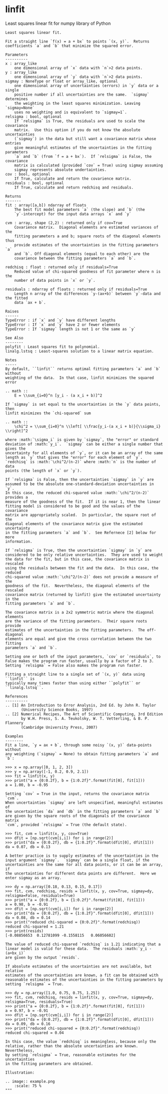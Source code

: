 linfit
======

Least squares linear fit for numpy library of Python

    Least squares linear fit.
    
    Fit a straight line `f(x) = a + bx` to points `(x, y)`.  Returns
    coefficients `a` and `b` that minimize the squared error.
    
    Parameters
    ----------
    x : array_like
        one dimensional array of `x` data with `n`>2 data points.
    y : array_like
        one dimensional array of `y` data with `n`>2 data points.
    sigmay : NoneType or float or array_like, optional
        one dimensional array of uncertainties (errors) in `y` data or a single
        positive number if all uncertainties are the same.  `sigmay` determines
        the weighting in the least squares minimization. Leaving `sigmay=None`
        uses no weighting and is equivalent to `sigmay=1`.
    relsigma : bool, optional
        If `relsigma` is True, the residuals are used to scale the covariance
        matrix.  Use this option if you do not know the absolute uncertainties
        (`sigmay`) in the data but still want a covariance matrix whose entries
        give meaningful estimates of the uncertainties in the fitting parameters
        `a` and `b` (from `f = a + bx`).  If `relsigma` is False, the covariance
        matrix is calculated (provided `cov` = True) using sigmay assuming
        sigmay represents absolute undertainties.
    cov : bool, optional
        If True, calculate and return the covarience matrix.
    residuals : bool, optional
        If True, calculate and return redchisq and residuals.
    
    Returns
    -------
    fit : array([a,b]) ndarray of floats
        The best fit model parameters `a` (the slope) and `b` (the
        `y`-intercept) for the input data arrays `x` and `y`
       
    cvm : array, shape (2,2) : returned only if cov=True
        Covarience matrix.  Diagonal elements are estimated variances of the
        fitting parameters a and b; square roots of the diagonal elements thus
        provide estimates of the uncertainties in the fitting parameters `a`
        and `b`. Off diagonal elements (equal to each other) are the
        covarience between the fitting parameters `a` and `b`.
          
    redchisq : float : returned only if residuals=True
        Reduced value of chi-squared goodness of fit parameter where n is the
        number of data points in `x` or `y`.
        
    residuals : ndarray of floats : returned only if residuals=True
        Length n array of the differences `y-(ax+b)` between `y`-data and the fitted
        data `ax + b`.

    Raises
    ------
    TypeError : if `x` and `y` have different lengths
    TypeError : If `x` and `y` have 2 or fewer elements
    TypeError : If `sigmay` length is not 1 or the same as `y`

    See Also
    --------
    polyfit : Least squares fit to polynomial.
    linalg.lstsq : Least-squares solution to a linear matrix equation.
                
    Notes
    -----
    By default, ``linfit`` returns optimal fitting parameters `a` and `b` without
    weighting of the data.  In that case, linfit minimizes the squared error
    
    .. math ::
        E = \\sum_{i=0}^n [y_i - (a x_i + b)]^2
   
    If `sigmay` is set equal to the uncertainties in the `y` data points, then
    linfit minimizes the `chi-squared` sum 
     
    .. math ::
        \chi^2 = \\sum_{i=0}^n \\left[ \\frac{y_i-(a x_i + b)}{\\sigma_i} \\right]^2

    where :math:`\sigma_i` is given by `sigmay`, the "error" or standard
    deviation of :math:`y_i`.  `sigmay` can be either a single number that gives the
    uncertainty for all elements of `y`, or it can be an array of the same
    length as `y` that gives the "error" for each element of `y`.
    `redchisq` is :math:`\chi^2/(n-2)` where :math:`n` is the number of data
    points (the length of `x` or `y`).
    
    If `relsigma` is False, then the uncertainties `sigmay` in `y` are
    assumed to be the absolute one-standard-deviation uncertainties in `y`.
    In this case, the reduced chi-squared value :math:`\chi^2/(n-2)` provides a
    measure of the goodness of the fit.  If it is near 1, then the linear
    fitting model is considered to be good and the values of the covariance
    matrix are appropriately scaled.  In particular, the square root of the
    diagonal elements of the covariance matrix give the estimated uncertainty
    in the fitting parameters `a` and `b`.  See Refernece [2] below for more
    information. 
    
    If `relsigma` is True, then the uncertainties `sigmay` in `y` are
    considered to be only relative uncertainties.  They are used to weight
    the data for the fit, but in this case, the covariance matrix is rescaled
    using the residuals between the fit and the data.  In this case, the reduced
    chi-squared value :math:`\chi^2/(n-2)` does not provide a measure of the
    goodness of the fit.  Nevertheless, the diagonal elements of the rescaled
    covariance matrix (returned by linfit) give the estimated uncertainty in the
    fitting parameters `a` and `b`.
    
    The covariance matrix is a 2x2 symmetric matrix where the diagonal elements
    are the variance of the fitting parameters.  Their square roots provide
    estimates of the uncertainties in the fitting parameters.  The off-diagonal
    elements are equal and give the cross correlation between the two fitting
    parameters `a` and `b`.
    
    Setting one or both of the input parameters, `cov` or `residuals`, to 
    False makes the program run faster, usually by a factor of 2 to 3.
    Setting `relsigma` = False also makes the program run faster.
    
    Fitting a straight line to a single set of `(x, y)` data using ``linfit`` is
    typically many times faster than using either ``polyfit`` or ``linalg.lstsq``.
    
    References
    ----------
    .. [1] An Introduction to Error Analysis, 2nd Ed. by John R. Taylor
           (University Science Books, 1997)
    .. [2] Numerical Recipes, The Art of Scientific Computing, 3rd Edition
           by W.H. Press, S. A. Teukolsky, W. T. Vetterling, & B. P. Flannery
           (Cambridge University Press, 2007)
    
    Examples
    --------
    Fit a line, `y = ax + b`, through some noisy `(x, y)` data-points without
    any weighting (`sigmay` = None) to obtain fitting parameters `a` and `b`:
    
    >>> x = np.array([0, 1, 2, 3])
    >>> y = np.array([-1, 0.2, 0.9, 2.1])
    >>> fit = linfit(x, y)
    >>> print("a = {0:0.2f}, b = {1:0.2f}".format(fit[0], fit[1]))
    a = 1.00, b = -0.95

    Setting `cov` = True in the input, returns the covariance matrix `cvm`.
    When uncertainties `sigmay` are left unspecified, meaningful estimates of
    the uncertainties `da` and `db` in the fitting parameters `a` and `b`
    are given by the square roots of the diagonals of the covariance matrix
    `cvm`, provided `relsigma` = True (the default state).
    
    >>> fit, cvm = linfit(x, y, cov=True)
    >>> dfit = [np.sqrt(cvm[i,i]) for i in range(2)]
    >>> print("da = {0:0.2f}, db = {1:0.2f}".format(dfit[0], dfit[1]))
    da = 0.07, db = 0.13
    
    A better practice is to supply estimates of the uncertainties in the
    input argument `sigmay`.  `sigmay` can be a single float, if the
    uncertainties are the same for all data points, or it can be an array, if
    the uncertainties for different data points are different.  Here we
    enter sigmay as an array.
    
    >>> dy = np.array([0.18, 0.13, 0.15, 0.17])
    >>> fit, cvm, redchisq, resids = linfit(x, y, cov=True, sigmay=dy, relsigma=False, residuals=True)
    >>> print("a = {0:0.2f}, b = {1:0.2f}".format(fit[0], fit[1]))
    a = 0.98, b = -0.91
    >>> dfit = [np.sqrt(cvm[i,i]) for i in range(2)]
    >>> print("da = {0:0.2f}, db = {1:0.2f}".format(dfit[0], dfit[1]))
    da = 0.08, db = 0.14
    >>> print("reduced chi-squared = {0:0.2f}".format(redchisq))
    reduced chi-squared = 1.21
    >>> print(resids)
    [-0.08856653  0.12781099 -0.1558115   0.06056602]
    
    The value of reduced chi-squared `redchisq` is 1.21 indicating that a
    linear model is valid for these data.  The residuals :math:`y_i - (a+bx_i)`
    are given by the output `resids`.
    
    If absolute estimates of the uncertainties are not available, but relative
    estimates of the uncertainties are known, a fit can be obtained with 
    reasonable estimates of the uncertainties in the fitting parameters by
    setting `relsigma` = True.
    
    >>> dy = np.array([1.0, 0.75, 0.75, 1.25])
    >>> fit, cvm, redchisq, resids = linfit(x, y, cov=True, sigmay=dy, relsigma=True, residuals=True)
    >>> print("a = {0:0.2f}, b = {1:0.2f}".format(fit[0], fit[1]))
    a = 0.97, b = -0.91
    >>> dfit = [np.sqrt(cvm[i,i]) for i in range(2)]
    >>> print("da = {0:0.2f}, db = {1:0.2f}".format(dfit[0], dfit[1]))
    da = 0.09, db = 0.16
    >>> print("reduced chi-squared = {0:0.2f}".format(redchisq))
    reduced chi-squared = 0.04
    
    In this case, the value `redchisq` is meaningless, because only the
    relative, rather than the absolute uncertainties are known.  Nevertheless,
    by setting `relsigma` = True, reasonable estimates for the uncertainties
    in the fitting parameters are obtained.
    
    Illustration:
        
    .. image:: example.png
        :scale: 75 %
    """

